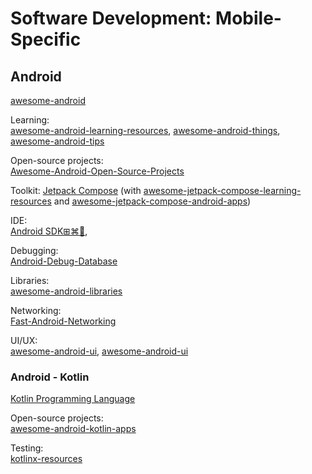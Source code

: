 # Software Development: Mobile-Specific

## Android

[awesome-android](https://github.com/JStumpp/awesome-android)

Learning:  
[awesome-android-learning-resources](https://github.com/androiddevnotes/awesome-android-learning-resources),
[awesome-android-things](https://github.com/amitshekhariitbhu/awesome-android-things),
[awesome-android-tips](https://github.com/thanhtoan1196/awesome-android-tips)

Open-source projects:  
[Awesome-Android-Open-Source-Projects](https://github.com/binaryshrey/Awesome-Android-Open-Source-Projects)

Toolkit:
[Jetpack Compose](https://developer.android.com/jetpack/compose) (with [awesome-jetpack-compose-learning-resources](https://github.com/androiddevnotes/awesome-jetpack-compose-learning-resources) and [awesome-jetpack-compose-android-apps](https://github.com/androiddevnotes/awesome-jetpack-compose-android-apps))

IDE:  
[Android SDK⊞⌘🐧](https://developer.android.com/studio/),

Debugging:  
[Android-Debug-Database](https://github.com/amitshekhariitbhu/Android-Debug-Database)

Libraries:  
[awesome-android-libraries](https://github.com/thanhtoan1196/awesome-android-libraries)

Networking:  
[Fast-Android-Networking](https://github.com/amitshekhariitbhu/Fast-Android-Networking)

UI/UX:  
[awesome-android-ui](https://github.com/thanhtoan1196/awesome-android-ui),
[awesome-android-ui](https://github.com/wasabeef/awesome-android-ui)

### Android - Kotlin

[Kotlin Programming Language](https://kotlinlang.org/)

Open-source projects:  
[awesome-android-kotlin-apps](https://github.com/androiddevnotes/awesome-android-kotlin-apps)

Testing:  
[kotlinx-resources](https://github.com/goncalossilva/kotlinx-resources)
